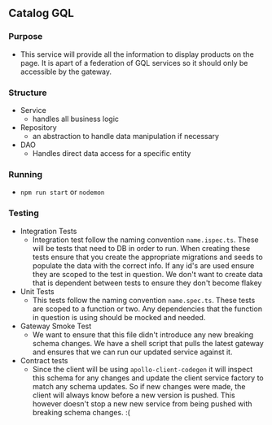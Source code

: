 Catalog  GQL
-
### Purpose
- This service will provide all the information to display products on the page. It is apart of a 
federation of GQL services so it should only be accessible by the gateway. 

### Structure
- Service
    - handles all business logic
- Repository
    - an abstraction to handle data manipulation if necessary
- DAO 
    - Handles direct data access for a specific entity
### Running
- `npm run start` or `nodemon`

### Testing
- Integration Tests
    - Integration test follow the naming convention `name.ispec.ts`. These will be tests that need to DB in order to run.
    When creating these tests ensure that you create the appropriate migrations and seeds to populate the data with 
    the correct info. If any id's are used ensure they are scoped to the test in question. We don't want to create data
    that is dependent between tests to ensure they don't become flakey
- Unit Tests
    - This tests follow the naming convention `name.spec.ts`. These tests are scoped to a function or two. Any dependencies
    that the function in question is using should be mocked and needed. 
- Gateway Smoke Test
    - We want to ensure that this file didn't introduce any new breaking schema changes. We have a shell script that pulls
    the latest gateway and ensures that we can run our updated service against it.
- Contract tests
    - Since the client will be using `apollo-client-codegen` it will inspect this schema for any changes and update the client
    service factory to match any schema updates. So if new changes were made, the client will always know before a new version is pushed.
    This however doesn't stop a new new service from being pushed with breaking schema changes. :(
    